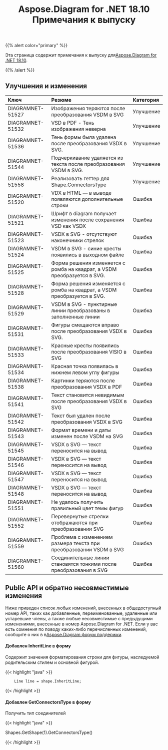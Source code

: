 ﻿---
title: Aspose.Diagram for .NET 18.10 Примечания к выпуску
type: docs
weight: 30
url: /ru/net/aspose-diagram-for-net-18-10-release-notes/
---
{{% alert color="primary" %}} 

 Эта страница содержит примечания к выпуску для[Aspose.Diagram for .NET 18.10](https://www.nuget.org/packages/Aspose.Diagram/18.10.0).

{{% /alert %}} 
## **Улучшения и изменения**

|**Ключ**|**Резюме**|**Категория**|
|:- |:- |:- |
|DIAGRAMNET-51527|Изображения теряются после преобразования VSDM в SVG|Улучшение|
|DIAGRAMNET-51532|VSD в PDF - Тень изображения неверна|Улучшение|
|DIAGRAMNET-51536|Тень формы была удалена после преобразования VSDX в SVG.|Улучшение|
|DIAGRAMNET-51544|Подчеркивание удаляется из текста после преобразования VSDM в SVG.|Улучшение|
|DIAGRAMNET-51558|Реализовать геттер для Shape.ConnectorsType|Улучшение|
|DIAGRAMNET-51520|VDX в HTML — в выводе появляются дополнительные строки|Ошибка|
|DIAGRAMNET-51521|Шрифт в diagram получает изменения после сохранения VSD как VSDX|Ошибка|
|DIAGRAMNET-51523|VSDX в SVG - отсутствуют наконечники стрелок|Ошибка|
|DIAGRAMNET-51524|VSDM в SVG - синие кресты появились в выходном файле|Ошибка|
|DIAGRAMNET-51525|Форма решения изменяется с ромба на квадрат, а VSDM преобразуется в SVG.|Ошибка|
|DIAGRAMNET-51528|Форма решения изменяется с ромба на квадрат, а VSDM преобразуется в SVG.|Ошибка|
|DIAGRAMNET-51529|VSDM в SVG - пунктирные линии преобразованы в заполненные линии|Ошибка|
|DIAGRAMNET-51531|Фигуры смещаются вправо после преобразования VSDX в SVG.|Ошибка|
|DIAGRAMNET-51533|Красные кресты появились после преобразования VISIO в SVG|Ошибка|
|DIAGRAMNET-51534|Красная точка появилась в нижнем левом углу фигуры|Ошибка|
|DIAGRAMNET-51538|Картинки теряются после преобразования VSDX в PDF|Ошибка|
|DIAGRAMNET-51541|Текст становится невидимым после преобразования VSDX в SVG|Ошибка|
|DIAGRAMNET-51542|Текст был удален после преобразования VSDX в SVG|Ошибка|
|DIAGRAMNET-51543|Формат времени и даты изменен после VSDM на SVG|Ошибка|
|DIAGRAMNET-51545|VSDX в SVG — текст переносится на вывод|Ошибка|
|DIAGRAMNET-51546|VSDX в SVG — текст переносится на вывод|Ошибка|
|DIAGRAMNET-51547|VSDX в SVG — текст переносится на вывод|Ошибка|
|DIAGRAMNET-51548|VSDX в SVG — текст переносится на вывод|Ошибка|
|DIAGRAMNET-51551|Не удалось получить правильный цвет темы фигур|Ошибка|
|DIAGRAMNET-51552|Перевернутые стрелки отображаются при преобразовании SVG|Ошибка|
|DIAGRAMNET-51559|Проблема с изменением размера текста при преобразовании VSDM в SVG|Ошибка|
|DIAGRAMNET-51560|Соединительные линии становятся тонкими после преобразования в SVG|Ошибка|
## **Public API и обратно несовместимые изменения**
Ниже приведен список любых изменений, внесенных в общедоступный номер API, таких как добавленные, переименованные, удаленные или устаревшие члены, а также любые несовместимые с предыдущими изменениями, внесенные в номер Aspose.Diagram for .NET. Если у вас есть сомнения по поводу каких-либо перечисленных изменений, сообщите о них в в[Aspose.Diagram форум поддержки](https://forum.aspose.com/c/diagram/17).
#### **Добавлен InheritLine в форму**
Содержит значения форматирования строки для фигуры, наследуемой родительским стилем и основной фигурой.

{{< highlight "java" >}}

 		Line line = shape.InheritLine;

{{< /highlight >}}


#### **Добавлен GetConnectorsType в форму**
Получить тип соединителей

{{< highlight "java" >}}

 Shapes.GetShape(1).GetConnectorsType()

{{< /highlight >}}

